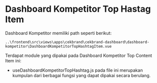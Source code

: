 # Dashboard Kompetitor Top Hastag Item

Dashboard Kompetitor memiliki path seperti berikut:

```
..\frontend\src\views\apps\cekbrand\cekbrand-dashboard\dashboard-kompetitor\DashboardKompetitorTopHashtagItem.vue
```


Terdapat module yang dipakai pada Dashboard Kompetitor Top Content Item ini:
- useDashboardKompetitorTopHashtag.js pada file ini merupakan kumpulan dari berbagai fungsi yang dapat dipakai secara berulang.

